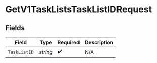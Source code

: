 # GetV1TaskListsTaskListIDRequest


## Fields

| Field              | Type               | Required           | Description        |
| ------------------ | ------------------ | ------------------ | ------------------ |
| `TaskListID`       | *string*           | :heavy_check_mark: | N/A                |